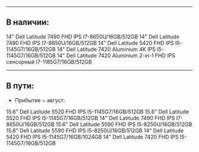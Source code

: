 ----------
В наличии:  
----------

14" Dell Latitude 7490 FHD IPS I7-8650U/16GB/512GB
14" Dell Latitude 7490 FHD IPS I7-8650U/16GB/512GB
14" Dell Latitude 5420 FHD IPS I5-1145G7/16GB/512GB
14" Dell Latitude 7420 Aluminium 4K IPS I5-1145G7/16GB/512GB
14" Dell Latitude 7420 Aluminium 2-in-1 FHD IPS сенсорный I7-1185G7/16GB/512GB

-------
В пути:
-------

- Прибытие ~ август:
  
15.6" Dell Latitude 5520 FHD IPS I5-1145G7/16GB/512GB
15.6" Dell Latitude 5520 FHD IPS I5-1145G7/16GB/512GB
14" Dell Latitude 7490 FHD IPS I7-8650U/16GB/512GB
15.6" Dell Latitude 5590 FHD IPS I5-8250U/16GB/512GB
15.6" Dell Latitude 5590 FHD IPS I5-8250U/16GB/512GB
14" Dell Latitude 5420 FHD IPS I5-1145G7/16GB/1024GB
14" Dell Latitude 7420 FHD IPS I5-1145G7/16GB/512GB
